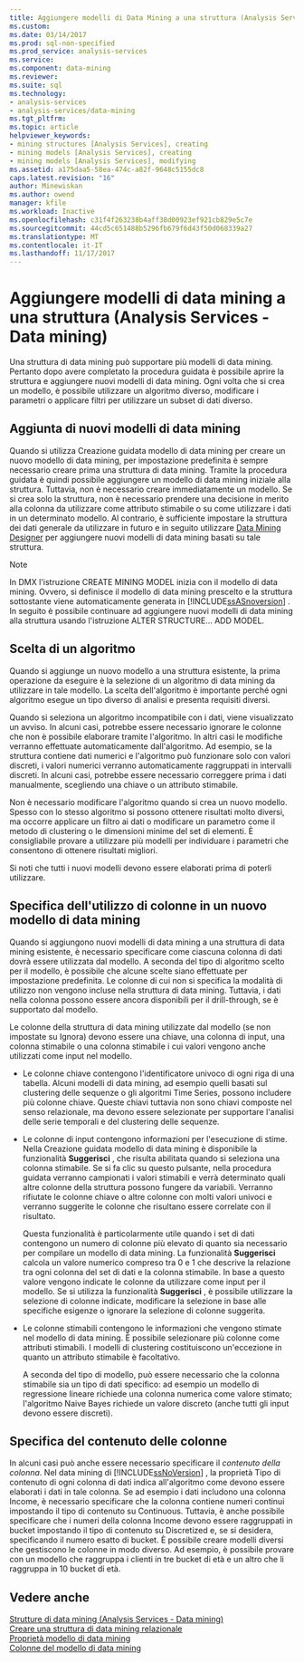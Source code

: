 ```yaml
---
title: Aggiungere modelli di Data Mining a una struttura (Analysis Services - Data Mining) | Documenti Microsoft
ms.custom: 
ms.date: 03/14/2017
ms.prod: sql-non-specified
ms.prod_service: analysis-services
ms.service: 
ms.component: data-mining
ms.reviewer: 
ms.suite: sql
ms.technology:
- analysis-services
- analysis-services/data-mining
ms.tgt_pltfrm: 
ms.topic: article
helpviewer_keywords:
- mining structures [Analysis Services], creating
- mining models [Analysis Services], creating
- mining models [Analysis Services], modifying
ms.assetid: a175daa5-58ea-474c-a82f-9648c5155dc8
caps.latest.revision: "16"
author: Minewiskan
ms.author: owend
manager: kfile
ms.workload: Inactive
ms.openlocfilehash: c31f4f263238b4aff38d00923ef921cb829e5c7e
ms.sourcegitcommit: 44cd5c651488b5296fb679f6d43f50d068339a27
ms.translationtype: MT
ms.contentlocale: it-IT
ms.lasthandoff: 11/17/2017
---
```

# <a name="add-mining-models-to-a-structure-analysis-services---data-mining"></a>Aggiungere modelli di data mining a una struttura (Analysis Services - Data mining)
  Una struttura di data mining può supportare più modelli di data mining. Pertanto dopo avere completato la procedura guidata è possibile aprire la struttura e aggiungere nuovi modelli di data mining. Ogni volta che si crea un modello, è possibile utilizzare un algoritmo diverso, modificare i parametri o applicare filtri per utilizzare un subset di dati diverso.  
  
## <a name="adding-new-mining-models"></a>Aggiunta di nuovi modelli di data mining  
 Quando si utilizza Creazione guidata modello di data mining per creare un nuovo modello di data mining, per impostazione predefinita è sempre necessario creare prima una struttura di data mining. Tramite la procedura guidata è quindi possibile aggiungere un modello di data mining iniziale alla struttura. Tuttavia, non è necessario creare immediatamente un modello. Se si crea solo la struttura, non è necessario prendere una decisione in merito alla colonna da utilizzare come attributo stimabile o su come utilizzare i dati in un determinato modello. Al contrario, è sufficiente impostare la struttura dei dati generale da utilizzare in futuro e in seguito utilizzare [Data Mining Designer](../../analysis-services/data-mining/data-mining-designer.md) per aggiungere nuovi modelli di data mining basati su tale struttura.  
  
> [!NOTE]  
>  In DMX l'istruzione CREATE MINING MODEL inizia con il modello di data mining. Ovvero, si definisce il modello di data mining prescelto e la struttura sottostante viene automaticamente generata in [!INCLUDE[ssASnoversion](../../includes/ssasnoversion-md.md)] . In seguito è possibile continuare ad aggiungere nuovi modelli di data mining alla struttura usando l'istruzione ALTER STRUCTURE… ADD MODEL.  
  
## <a name="choosing-an-algorithm"></a>Scelta di un algoritmo  
 Quando si aggiunge un nuovo modello a una struttura esistente, la prima operazione da eseguire è la selezione di un algoritmo di data mining da utilizzare in tale modello. La scelta dell'algoritmo è importante perché ogni algoritmo esegue un tipo diverso di analisi e presenta requisiti diversi.  
  
 Quando si seleziona un algoritmo incompatibile con i dati, viene visualizzato un avviso. In alcuni casi, potrebbe essere necessario ignorare le colonne che non è possibile elaborare tramite l'algoritmo. In altri casi le modifiche verranno effettuate automaticamente dall'algoritmo. Ad esempio, se la struttura contiene dati numerici e l'algoritmo può funzionare solo con valori discreti, i valori numerici verranno automaticamente raggruppati in intervalli discreti. In alcuni casi, potrebbe essere necessario correggere prima i dati manualmente, scegliendo una chiave o un attributo stimabile.  
  
 Non è necessario modificare l'algoritmo quando si crea un nuovo modello. Spesso con lo stesso algoritmo si possono ottenere risultati molto diversi, ma occorre applicare un filtro ai dati o modificare un parametro come il metodo di clustering o le dimensioni minime del set di elementi. È consigliabile provare a utilizzare più modelli per individuare i parametri che consentono di ottenere risultati migliori.  
  
 Si noti che tutti i nuovi modelli devono essere elaborati prima di poterli utilizzare.  
  
## <a name="specifying-the-usage-of-columns-in-a-new-mining-model"></a>Specifica dell'utilizzo di colonne in un nuovo modello di data mining  
 Quando si aggiungono nuovi modelli di data mining a una struttura di data mining esistente, è necessario specificare come ciascuna colonna di dati dovrà essere utilizzata dal modello. A seconda del tipo di algoritmo scelto per il modello, è possibile che alcune scelte siano effettuate per impostazione predefinita. Le colonne di cui non si specifica la modalità di utilizzo non vengono incluse nella struttura di data mining. Tuttavia, i dati nella colonna possono essere ancora disponibili per il drill-through, se è supportato dal modello.  
  
 Le colonne della struttura di data mining utilizzate dal modello (se non impostate su Ignora) devono essere una chiave, una colonna di input, una colonna stimabile o una colonna stimabile i cui valori vengono anche utilizzati come input nel modello.  
  
-   Le colonne chiave contengono l'identificatore univoco di ogni riga di una tabella. Alcuni modelli di data mining, ad esempio quelli basati sul clustering delle sequenze o gli algoritmi Time Series, possono includere più colonne chiave. Queste chiavi tuttavia non sono chiavi composte nel senso relazionale, ma devono essere selezionate per supportare l'analisi delle serie temporali e del clustering delle sequenze.  
  
-   Le colonne di input contengono informazioni per l'esecuzione di stime. Nella Creazione guidata modello di data mining è disponibile la funzionalità **Suggerisci** , che risulta abilitata quando si seleziona una colonna stimabile. Se si fa clic su questo pulsante, nella procedura guidata verranno campionati i valori stimabili e verrà determinato quali altre colonne della struttura possono fungere da variabili. Verranno rifiutate le colonne chiave o altre colonne con molti valori univoci e verranno suggerite le colonne che risultano essere correlate con il risultato.  
  
     Questa funzionalità è particolarmente utile quando i set di dati contengono un numero di colonne più elevato di quanto sia necessario per compilare un modello di data mining. La funzionalità **Suggerisci** calcola un valore numerico compreso tra 0 e 1 che descrive la relazione tra ogni colonna del set di dati e la colonna stimabile. In base a questo valore vengono indicate le colonne da utilizzare come input per il modello. Se si utilizza la funzionalità **Suggerisci** , è possibile utilizzare la selezione di colonne indicate, modificare la selezione in base alle specifiche esigenze o ignorare la selezione di colonne suggerita.  
  
-   Le colonne stimabili contengono le informazioni che vengono stimate nel modello di data mining. È possibile selezionare più colonne come attributi stimabili. I modelli di clustering costituiscono un'eccezione in quanto un attributo stimabile è facoltativo.  
  
     A seconda del tipo di modello, può essere necessario che la colonna stimabile sia un tipo di dati specifico: ad esempio un modello di regressione lineare richiede una colonna numerica come valore stimato; l'algoritmo Naive Bayes richiede un valore discreto (anche tutti gli input devono essere discreti).  
  
## <a name="specifying-column-content"></a>Specifica del contenuto delle colonne  
 In alcuni casi può anche essere necessario specificare il *contenuto della colonna*. Nel data mining di [!INCLUDE[ssNoVersion](../../includes/ssnoversion-md.md)] , la proprietà Tipo di contenuto di ogni colonna di dati indica all'algoritmo come devono essere elaborati i dati in tale colonna. Se ad esempio i dati includono una colonna Income, è necessario specificare che la colonna contiene numeri continui impostando il tipo di contenuto su Continuous. Tuttavia, è anche possibile specificare che i numeri della colonna Income devono essere raggruppati in bucket impostando il tipo di contenuto su Discretized e, se si desidera, specificando il numero esatto di bucket. È possibile creare modelli diversi che gestiscono le colonne in modo diverso. Ad esempio, è possibile provare con un modello che raggruppa i clienti in tre bucket di età e un altro che li raggruppa in 10 bucket di età.  
  
## <a name="see-also"></a>Vedere anche  
 [Strutture di data mining &#40;Analysis Services - Data mining&#41;](../../analysis-services/data-mining/mining-structures-analysis-services-data-mining.md)   
 [Creare una struttura di data mining relazionale](../../analysis-services/data-mining/create-a-relational-mining-structure.md)   
 [Proprietà modello di data mining](../../analysis-services/data-mining/mining-model-properties.md)   
 [Colonne del modello di data mining](../../analysis-services/data-mining/mining-model-columns.md)  
  
  
